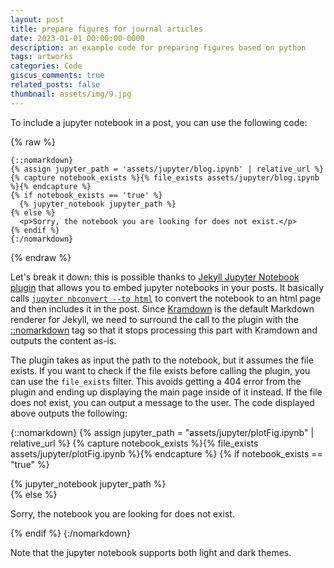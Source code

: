 ```yaml
---
layout: post
title: prepare figures for journal articles
date: 2023-01-01 00:00:00-0000
description: an example code for preparing figures based on python
tags: artworks
categories: Code
giscus_comments: true
related_posts: false
thumbnail: assets/img/9.jpg
---
```


To include a jupyter notebook in a post, you can use the following code:

{% raw %}

```liquid
{::nomarkdown}
{% assign jupyter_path = 'assets/jupyter/blog.ipynb' | relative_url %}
{% capture notebook_exists %}{% file_exists assets/jupyter/blog.ipynb %}{% endcapture %}
{% if notebook_exists == 'true' %}
  {% jupyter_notebook jupyter_path %}
{% else %}
  <p>Sorry, the notebook you are looking for does not exist.</p>
{% endif %}
{:/nomarkdown}
```

{% endraw %}

Let's break it down: this is possible thanks to [Jekyll Jupyter Notebook plugin](https://github.com/red-data-tools/jekyll-jupyter-notebook) that allows you to embed jupyter notebooks in your posts. It basically calls [`jupyter nbconvert --to html`](https://nbconvert.readthedocs.io/en/latest/usage.html#convert-html) to convert the notebook to an html page and then includes it in the post. Since [Kramdown](https://jekyllrb.com/docs/configuration/markdown/) is the default Markdown renderer for Jekyll, we need to surround the call to the plugin with the [::nomarkdown](https://kramdown.gettalong.org/syntax.html#extensions) tag so that it stops processing this part with Kramdown and outputs the content as-is.

The plugin takes as input the path to the notebook, but it assumes the file exists. If you want to check if the file exists before calling the plugin, you can use the `file_exists` filter. This avoids getting a 404 error from the plugin and ending up displaying the main page inside of it instead. If the file does not exist, you can output a message to the user. The code displayed above outputs the following:

{::nomarkdown}
{% assign jupyter_path = "assets/jupyter/plotFig.ipynb" | relative_url %}
{% capture notebook_exists %}{% file_exists assets/jupyter/plotFig.ipynb %}{% endcapture %}
{% if notebook_exists == "true" %}
<div class="notebook-container">
{% jupyter_notebook jupyter_path %}
</div>
{% else %}

<p>Sorry, the notebook you are looking for does not exist.</p>
{% endif %}
{:/nomarkdown}

Note that the jupyter notebook supports both light and dark themes.
